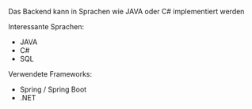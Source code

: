 Das Backend kann in Sprachen wie JAVA oder C# implementiert werden

Interessante Sprachen:
- JAVA
- C#
- SQL

Verwendete Frameworks:
- Spring / Spring Boot
- .NET